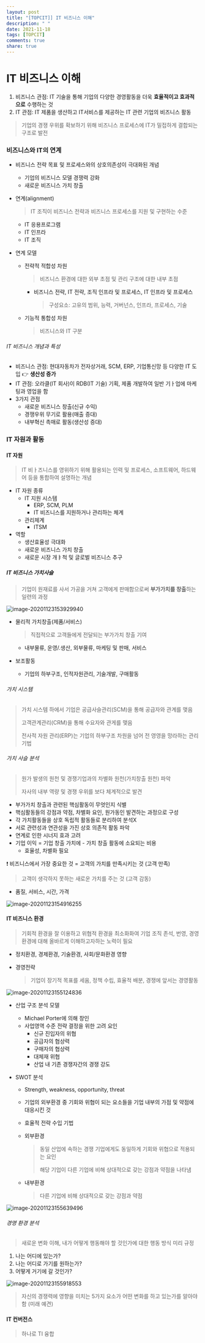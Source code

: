 ```yaml
---
layout: post
title: "[TOPCIT]] IT 비즈니스 이해"
description: " "
date: 2021-11-18
tags: [TOPCIT]
comments: true
share: true
---
```



# IT 비즈니스 이해

1. 비즈니스 관점: IT 기술을 통해 기업의 다양한 경영활동을 더욱 **효율적이고 효과적으로** 수행하는 것
2. IT 관점: IT 제품을 생산하고 IT서비스를 제공하는 IT 관련 기업의 비즈니스 활동

> 기업의 경쟁 우위를 확보하기 위해 비즈니스 프로세스에 IT가 밀접하게 결합되는 구조로 발전

### 비즈니스와 IT의 연계

- 비즈니스 전략 목표 및 프로세스와의 상호의존성이 극대화된 개념

  - 기업의 비즈니스 모델 경쟁력 강화
  - 새로운 비즈니스 가치 창출

- 연계(alignment)

  > IT 조직이 비즈니스 전략과 비즈니스 프로세스를 지원 및 구현하는 수준

  - IT 응용프로그램
  - IT 인프라
  - IT 조직

- 연계 모델

  - 전략적 적합성  차원

    > 비즈니스 환경에 대한 외부 초점 및 관리 구조에 대한 내부 초점

    - 비즈니스 전략, IT 전략, 조직 인프라 및 프로세스, IT 인프라 및 프로세스

      > 구성요소: 고유의 범위, 능력, 거버넌스, 인프라, 프로세스, 기술

  - 기능적 통합성  차원

    > 비즈니스와 IT 구분

###### IT 비즈니스 개념과 특성

- 비즈니스 관점: 현대자동차가 전자상거래, SCM, ERP, 기업통신망 등 다양한 IT 도입 :point_right: **생산성 증가**
- IT 관점: 오라클(IT 회사)이 RDB(IT 기술) 기획, 제품 개발하여 일반 기ㅏ업에 마케팅과 영업을 함
- 3가지 관점
  - 새로운 비즈니스 창출(신규 수익)
  - 경쟁우위 무기로 활용(매출 증대)
  - 내부혁신 촉매로 활동(생산성 증대)

### IT 자원과 활동

#### IT 자원

> IT 비ㅏ즈니스를 영위하기 위해 활용되는 인력 및 프로세스, 소프트웨어, 하드웨어 등을 통합하여 설명하는 개념

- IT 자원 종류
  - IT 지원 시스템
    - ERP, SCM, PLM
    - IT 비즈니스를 지원하거나 관리하는 체계
  - 관리체계
    - ITSM
- 역할
  - 생산효율성 극대화
  - 새로운 비즈니스 가치 창출
  - 새로운 시장 개ㅑ척 및 글로벌 비즈니스 추구

##### IT 비즈니스 가치사슬

> 기업이 원재료를 사서 가공을 거쳐 고객에게 판매함으로써 **부가가치를 창출**하는 일련의 과정

![image-20201123153929940](./image/image-20201123153929940.png)

- 물리적 가치창출(제품/서비스)

  > 직접적으로 고객들에게 전달되는 부가가치 창출 기여

  - 내부물류, 운영/.생산, 외부물류, 마케팅 및 판매, 서비스

- 보조활동

  - 기업의 하부구조, 인적자원관리, 기술개발, 구매활동

###### 가치 시스템

> 가치 시스템 하에서 기업은 공급사슬관리(SCM)을 통해 공급자와 관계를 맺음
>
> 고객관계관리(CRM)을 통해 수요자와 관게를 맺음
>
> 전사적 자원 관리(ERP)는 기업의 하부구조 차원을 넘어 전 영영을 망라하는 관리 기법

###### 가치 사슬 분석

> 원가 발생의 원천 및 경쟁기업과의 차별화 원천(가치창출 원천) 파악
>
> 자사의 내부 역량 및 경쟁 우위를 보다 체계적으로 발견

- 부가가치 창출과 관련된 핵심활동이 무엇인지 식별
- 핵심활동들의 강점과 약점, 차별화 요인, 원가동인 발견하는 과정으로 구성
- 각 가치활동들을 상호 독립적 활동들로 분리하여 분석X
- 서로 관련성과 연관성을 가진 상호 의존적 활동 파악
- 연계로 인한 시너지 효과 고려
- 기업 이익 = 기업 창출 가치에 - 가치 창출 활동에 소요되는 비용
  - 효율성, 차별화 필요

:exclamation: 비즈니스에서 가장 중요한 것 = 고객의 가치를 만족시키는 것 (고객 만족)

> 고객이 생각하지 못하는 새로운 가치를 주는 것 (고객 감동)

- 품질, 서비스, 시간, 가격

![image-20201123154916255](./image/image-20201123154916255.png)



#### IT 비즈니스 환경

> 기회적 환경을 잘 이용하고 위협적 환경을 최소화화여 기업 조직 존석, 번영, 경영 환경에 대해 올바르게 이해하고자하는 노력이 필요

- 정치환경, 경제환경, 기술환경, 사회/문화환경 영향

- 경영전략

  > 기업이 장기적 목표를 세움, 정책 수립, 효율적 배분, 경쟁에 앞서는 경영활동

![image-20201123155124836](./image/image-20201123155124836.png)

- 산업 구조 분석 모델

  - Michael Porter에 의해 창인
  - 사업영역 수준 전략 결정을 위한 고려 요인
    - 신규 진입자의 위협
    - 공급자의 협상력
    - 구매자의 협상력
    - 대체재 위협
    - 산업 내 기존 경쟁자간의 경쟁 강도

- SWOT 분석

  - Strength, weakness, opportunity, threat

  - 기업의 외부환경 중 기회와 위협이 되는 요소들을 기업 내부의 가점 및 약점에 대응시킨 것

  - 효율적 전략 수입 기법

  - 외부환경

    > 동일 산업에 속하는 경쟁 기업에게도 동일하게 기회와 위협으로 적용되는 요인
    >
    > 해당 기업이 다른 기업에 비해 상대적으로 갖는 강점과 약점을 나타냄

  - 내부환경

    > 다른 기업에 비해 상대적으로 갖는 강점과 약점

![image-20201123155639496](./image/image-20201123155639496.png)

###### 경영 환경 분석

> 새로운 변화 이해, 내가 어떻게 행동해야 할 것인가에 대한 행동 방식 미리 규정

1. 나는 어디에 있는가?
2. 나는 어디로 가기를 원하는가?
3. 어떻게 거기에 갈 것인가?

![image-20201123155918553](./image/image-20201123155918553.png)

> 자신의 경쟁력에 영향을 미치는 5가지 요소가 어떤 변화를 하고 있는가를 알아야 함 (미래 예견)

#### IT 컨버전스

> 하나로 TI 융합
